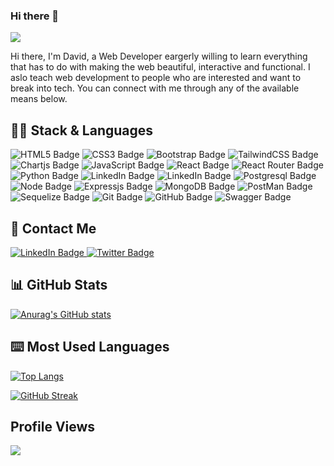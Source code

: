 ### Hi there 👋

<img src="https://raw.githubusercontent.com/halfrost/halfrost/master/icons/header_.png"/>

Hi there, I'm David, a Web Developer eargerly willing to learn everything that has to do with making the web beautiful, interactive and functional. I aslo teach web development to people who are interested and want to break into tech. You can connect with me through any of the available means below.

## 👨‍💻 Stack & Languages 
<img src="https://img.shields.io/badge/HTML5-E34F26?style=for-the-badge&logo=html5&logoColor=white" alt="HTML5 Badge"/> <img src="https://img.shields.io/badge/CSS3-1572B6?style=for-the-badge&logo=css3&logoColor=white" alt="CSS3 Badge"/> <img src="https://img.shields.io/badge/Bootstrap-563D7C?style=for-the-badge&logo=bootstrap&logoColor=white" alt="Bootstrap Badge"/> 
<img src="https://img.shields.io/badge/Tailwind_CSS-38B2AC?style=for-the-badge&logo=tailwind-css&logoColor=white" alt="TailwindCSS Badge"/>
<img src="https://img.shields.io/badge/Chart%20js-FF6384?style=for-the-badge&logo=chartdotjs&logoColor=white" alt="Chartjs Badge"/> <img src="https://img.shields.io/badge/JavaScript-323330?style=for-the-badge&logo=javascript&logoColor=F7DF1E" alt="JavaScript Badge"/> <img src="https://img.shields.io/badge/React-20232A?style=for-the-badge&logo=react&logoColor=61DAFB" alt="React Badge"/> <img src="https://img.shields.io/badge/React_Router-CA4245?style=for-the-badge&logo=react-router&logoColor=white" alt="React Router Badge"/> <img src="https://img.shields.io/badge/Python-FFD43B?style=for-the-badge&logo=python&logoColor=blue" alt="Python Badge"/> <img src="https://img.shields.io/badge/Django-092E20?style=for-the-badge&logo=django&logoColor=green" alt="LinkedIn Badge"/> <img src="https://img.shields.io/badge/django%20rest-ff1709?style=for-the-badge&logo=django&logoColor=white" alt="LinkedIn Badge"/> <img src="https://img.shields.io/badge/PostgreSQL-316192?style=for-the-badge&logo=postgresql&logoColor=white" alt="Postgresql Badge"/>
 <img src="https://img.shields.io/badge/Node%20js-339933?style=for-the-badge&logo=nodedotjs&logoColor=white" alt="Node Badge"/>
 <img src="https://img.shields.io/badge/Express%20js-000000?style=for-the-badge&logo=express&logoColor=white" alt="Expressjs Badge"/>
 <img src="https://img.shields.io/badge/MongoDB-4EA94B?style=for-the-badge&logo=mongodb&logoColor=white" alt="MongoDB Badge"/>
 <img src="https://img.shields.io/badge/Postman-FF6C37?style=for-the-badge&logo=Postman&logoColor=white" alt="PostMan Badge"/>
 <img src="https://img.shields.io/badge/Sequelize-52B0E7?style=for-the-badge&logo=Sequelize&logoColor=white" alt="Sequelize Badge"/>
 <img src="https://img.shields.io/badge/GIT-E44C30?style=for-the-badge&logo=git&logoColor=white" alt="Git Badge"/>
 <img src="https://img.shields.io/badge/GitHub-100000?style=for-the-badge&logo=github&logoColor=white" alt="GitHub Badge"/>
 <img src="https://img.shields.io/badge/Swagger-85EA2D?style=for-the-badge&logo=Swagger&logoColor=white" alt="Swagger Badge"/>
 





## 📱 Contact Me

<div id="badges">
  <a href="https://www.linkedin.com/in/david-obodoakor-369b1b235">
    <img src="https://img.shields.io/badge/LinkedIn-blue?style=for-the-badge&logo=linkedin&logoColor=white" alt="LinkedIn Badge"/>
  </a>
  <a href="https://twitter.com/UnseenDavid">
    <img src="https://img.shields.io/badge/Twitter-blue?style=for-the-badge&logo=twitter&logoColor=white" alt="Twitter Badge"/>
  </a>
</div>

## 📊 GitHub Stats

[![Anurag's GitHub stats](https://github-readme-stats.vercel.app/api?username=ObodoakorDavid)](https://github.com/anuraghazra/github-readme-stats)

## ⌨️ Most Used Languages 

[![Top Langs](https://github-readme-stats.vercel.app/api/top-langs/?username=ObodoakorDavid&layout=compact)](https://github.com/anuraghazra/github-readme-stats)

[![GitHub Streak](https://streak-stats.demolab.com?user=ObodoakorDavid&theme=dark&hide_border=true&border_radius=3.5)](https://git.io/streak-stats)

## Profile Views 

![](https://komarev.com/ghpvc/?username=ObodoakorDavid&color=blue)

<!--
**ObodoakorDavid/ObodoakorDavid** is a ✨ _special_ ✨ repository because its `README.md` (this file) appears on your GitHub profile.

Here are some ideas to get you started:

- 🔭 I’m currently working on ...
- 🌱 I’m currently learning ...
- 👯 I’m looking to collaborate on ...
- 🤔 I’m looking for help with ...
- 💬 Ask me about ...
- 📫 How to reach me: ...
- 😄 Pronouns: ...
- ⚡ Fun fact: ...
-->
